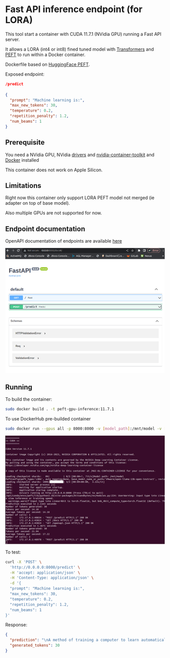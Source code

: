 # Fast API inference endpoint (for LORA)

This tool start a container with CUDA 11.7.1 (NVidia GPU) running a Fast API server. 

It allows a LORA (int4 or int8) fined tuned model with [Transformers](https://github.com/huggingface/transformers) and [PEFT](https://github.com/huggingface/peft) to run within a Docker container.

Dockerfile based on [HuggingFace PEFT](https://github.com/huggingface/peft/blob/main/docker/peft-gpu/Dockerfile).

Exposed endpoint:

```json
/predict

{
  "prompt": "Machine learning is:",
  "max_new_tokens": 30,
  "temperature": 0.2,
  "repetition_penalty": 1.2,
  "num_beams": 1
}
```


## Prerequisite


You need a NVidia GPU, NVidia [drivers](https://docs.nvidia.com/datacenter/cloud-native/container-toolkit/latest/install-guide.html) and [nvidia-container-toolkit](https://github.com/NVIDIA/nvidia-container-toolkit) and [Docker](https://hub.docker.com/) installed

This container does not work on Apple Silicon.

## Limitations

Right now this container only support LORA PEFT model not merged (ie adapter on top of base model).

Also multiple GPUs are not supported for now.

## Endpoint documentation

OpenAPI documentation of endpoints are available [here](http://0.0.0.0:8000/docs)

![Fast API documentation](img/fast_api.png)


## Running

To build the container:

```sh
sudo docker build . -t peft-gpu-inference:11.7.1
```

To use DockerHub pre-builded container

```sh
sudo docker run --gpus all -p 8000:8000 -v [model_path]:/mnt/model -v [path_cache_huggingface_hub]:/mnt/.cache/huggingface/hub -e LORA="int4" fbellame/peft-gpu-inference:11.7.1
```

![server](img/server.png)


To test:

```sh
curl -X 'POST' \
  'http://0.0.0.0:8000/predict' \
  -H 'accept: application/json' \
  -H 'Content-Type: application/json' \
  -d '{
  "prompt": "Machine learning is:",
  "max_new_tokens": 30,
  "temperature": 0.2,
  "repetition_penalty": 1.2,
  "num_beams": 1
}'
```

Response:
```json
{
  "prediction": "\nA method of training a computer to learn automatically from data and perform complex tasks without being explicitly programmed.\nAn approach to artificial intelligence based on the",
  "generated_tokens": 30
}
```

